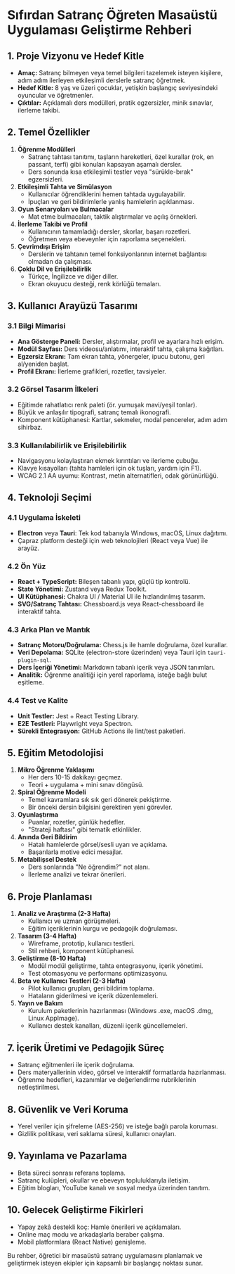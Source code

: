 # Sıfırdan Satranç Öğreten Masaüstü Uygulaması Geliştirme Rehberi

## 1. Proje Vizyonu ve Hedef Kitle
- **Amaç:** Satranç bilmeyen veya temel bilgileri tazelemek isteyen kişilere, adım adım ilerleyen etkileşimli derslerle satranç öğretmek.
- **Hedef Kitle:** 8 yaş ve üzeri çocuklar, yetişkin başlangıç seviyesindeki oyuncular ve öğretmenler.
- **Çıktılar:** Açıklamalı ders modülleri, pratik egzersizler, minik sınavlar, ilerleme takibi.

## 2. Temel Özellikler
1. **Öğrenme Modülleri**
   - Satranç tahtası tanıtımı, taşların hareketleri, özel kurallar (rok, en passant, terfi) gibi konuları kapsayan aşamalı dersler.
   - Ders sonunda kısa etkileşimli testler veya "sürükle-bırak" egzersizleri.
2. **Etkileşimli Tahta ve Simülasyon**
   - Kullanıcılar öğrendiklerini hemen tahtada uygulayabilir.
   - İpuçları ve geri bildirimlerle yanlış hamlelerin açıklanması.
3. **Oyun Senaryoları ve Bulmacalar**
   - Mat etme bulmacaları, taktik alıştırmalar ve açılış örnekleri.
4. **İlerleme Takibi ve Profil**
   - Kullanıcının tamamladığı dersler, skorlar, başarı rozetleri.
   - Öğretmen veya ebeveynler için raporlama seçenekleri.
5. **Çevrimdışı Erişim**
   - Derslerin ve tahtanın temel fonksiyonlarının internet bağlantısı olmadan da çalışması.
6. **Çoklu Dil ve Erişilebilirlik**
   - Türkçe, İngilizce ve diğer diller.
   - Ekran okuyucu desteği, renk körlüğü temaları.

## 3. Kullanıcı Arayüzü Tasarımı
### 3.1 Bilgi Mimarisi
- **Ana Gösterge Paneli:** Dersler, alıştırmalar, profil ve ayarlara hızlı erişim.
- **Modül Sayfası:** Ders videosu/anlatımı, interaktif tahta, çalışma kağıtları.
- **Egzersiz Ekranı:** Tam ekran tahta, yönergeler, ipucu butonu, geri al/yeniden başlat.
- **Profil Ekranı:** İlerleme grafikleri, rozetler, tavsiyeler.

### 3.2 Görsel Tasarım İlkeleri
- Eğitimde rahatlatıcı renk paleti (ör. yumuşak mavi/yeşil tonlar).
- Büyük ve anlaşılır tipografi, satranç temalı ikonografi.
- Komponent kütüphanesi: Kartlar, sekmeler, modal pencereler, adım adım sihirbaz.

### 3.3 Kullanılabilirlik ve Erişilebilirlik
- Navigasyonu kolaylaştıran ekmek kırıntıları ve ilerleme çubuğu.
- Klavye kısayolları (tahta hamleleri için ok tuşları, yardım için F1).
- WCAG 2.1 AA uyumu: Kontrast, metin alternatifleri, odak görünürlüğü.

## 4. Teknoloji Seçimi
### 4.1 Uygulama İskeleti
- **Electron** veya **Tauri**: Tek kod tabanıyla Windows, macOS, Linux dağıtımı.
- Çapraz platform desteği için web teknolojileri (React veya Vue) ile arayüz.

### 4.2 Ön Yüz
- **React + TypeScript:** Bileşen tabanlı yapı, güçlü tip kontrolü.
- **State Yönetimi:** Zustand veya Redux Toolkit.
- **UI Kütüphanesi:** Chakra UI / Material UI ile hızlandırılmış tasarım.
- **SVG/Satranç Tahtası:** Chessboard.js veya React-chessboard ile interaktif tahta.

### 4.3 Arka Plan ve Mantık
- **Satranç Motoru/Doğrulama:** Chess.js ile hamle doğrulama, özel kurallar.
- **Veri Depolama:** SQLite (electron-store üzerinden) veya Tauri için `tauri-plugin-sql`.
- **Ders İçeriği Yönetimi:** Markdown tabanlı içerik veya JSON tanımları.
- **Analitik:** Öğrenme analitiği için yerel raporlama, isteğe bağlı bulut eşitleme.

### 4.4 Test ve Kalite
- **Unit Testler:** Jest + React Testing Library.
- **E2E Testleri:** Playwright veya Spectron.
- **Sürekli Entegrasyon:** GitHub Actions ile lint/test paketleri.

## 5. Eğitim Metodolojisi
1. **Mikro Öğrenme Yaklaşımı**
   - Her ders 10-15 dakikayı geçmez.
   - Teori + uygulama + mini sınav döngüsü.
2. **Spiral Öğrenme Modeli**
   - Temel kavramlara sık sık geri dönerek pekiştirme.
   - Bir önceki dersin bilgisini gerektiren yeni görevler.
3. **Oyunlaştırma**
   - Puanlar, rozetler, günlük hedefler.
   - "Strateji haftası" gibi tematik etkinlikler.
4. **Anında Geri Bildirim**
   - Hatalı hamlelerde görsel/sesli uyarı ve açıklama.
   - Başarılarla motive edici mesajlar.
5. **Metabilişsel Destek**
   - Ders sonlarında "Ne öğrendim?" not alanı.
   - İlerleme analizi ve tekrar önerileri.

## 6. Proje Planlaması
1. **Analiz ve Araştırma (2-3 Hafta)**
   - Kullanıcı ve uzman görüşmeleri.
   - Eğitim içeriklerinin kurgu ve pedagojik doğrulaması.
2. **Tasarım (3-4 Hafta)**
   - Wireframe, prototip, kullanıcı testleri.
   - Stil rehberi, komponent kütüphanesi.
3. **Geliştirme (8-10 Hafta)**
   - Modül modül geliştirme, tahta entegrasyonu, içerik yönetimi.
   - Test otomasyonu ve performans optimizasyonu.
4. **Beta ve Kullanıcı Testleri (2-3 Hafta)**
   - Pilot kullanıcı grupları, geri bildirim toplama.
   - Hataların giderilmesi ve içerik düzenlemeleri.
5. **Yayın ve Bakım**
   - Kurulum paketlerinin hazırlanması (Windows .exe, macOS .dmg, Linux AppImage).
   - Kullanıcı destek kanalları, düzenli içerik güncellemeleri.

## 7. İçerik Üretimi ve Pedagojik Süreç
- Satranç eğitmenleri ile içerik doğrulama.
- Ders materyallerinin video, görsel ve interaktif formatlarda hazırlanması.
- Öğrenme hedefleri, kazanımlar ve değerlendirme rubriklerinin netleştirilmesi.

## 8. Güvenlik ve Veri Koruma
- Yerel veriler için şifreleme (AES-256) ve isteğe bağlı parola koruması.
- Gizlilik politikası, veri saklama süresi, kullanıcı onayları.

## 9. Yayınlama ve Pazarlama
- Beta süreci sonrası referans toplama.
- Satranç kulüpleri, okullar ve ebeveyn topluluklarıyla iletişim.
- Eğitim blogları, YouTube kanalı ve sosyal medya üzerinden tanıtım.

## 10. Gelecek Geliştirme Fikirleri
- Yapay zekâ destekli koç: Hamle önerileri ve açıklamaları.
- Online maç modu ve arkadaşlarla beraber çalışma.
- Mobil platformlara (React Native) genişleme.

Bu rehber, öğretici bir masaüstü satranç uygulamasını planlamak ve geliştirmek isteyen ekipler için kapsamlı bir başlangıç noktası sunar.
